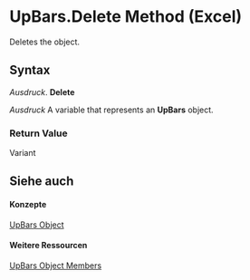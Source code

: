 
# UpBars.Delete Method (Excel)

Deletes the object.


## Syntax

 _Ausdruck_. **Delete**

 _Ausdruck_ A variable that represents an **UpBars** object.


### Return Value

Variant


## Siehe auch


#### Konzepte


[UpBars Object](4f2a85fe-3fbb-ccc6-7b16-e48e54cd3394.md)
#### Weitere Ressourcen


[UpBars Object Members](http://msdn.microsoft.com/library/9c0bf545-ea18-987f-16f3-5d91175245ca%28Office.15%29.aspx)